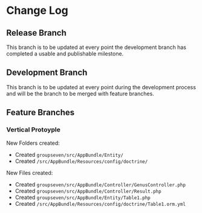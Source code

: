 # Change Log

## Release Branch

This branch is to be updated at every point the development branch has completed a usable and publishable milestone.

## Development Branch

This branch is to be updated at every point during the development process and will be the branch to be merged with feature branches.

## Feature Branches

### Vertical Protoyple
New Folders created:
* Created `groupseven/src/AppBundle/Entity/`
* Created `/src/AppBundle/Resources/config/doctrine/`

New Files created:
* Created `groupseven/src/AppBundle/Controller/GenusController.php`
* Created `groupseven/src/AppBundle/Controller/Result.php`
* Created `groupseven/src/AppBundle/Entity/Table1.php`
* Created `/src/AppBundle/Resources/config/doctrine/Table1.orm.yml`
